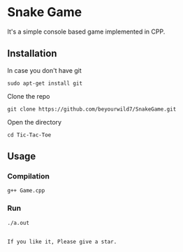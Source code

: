 # Snake Game
It's a simple console based game implemented in CPP.

## Installation
In case you don't have git<br/>

`sudo apt-get install git`<br/>

Clone the repo<br/>

`git clone https://github.com/beyourwild7/SnakeGame.git`<br/>

Open the directory<br/>

`cd Tic-Tac-Toe`<br/>

## Usage
### Compilation
`
g++ Game.cpp
`
### Run
`
./a.out
`
##
`
If you like it, Please give a star.
`
